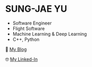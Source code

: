 
<p align="center">
  <h1>SUNG-JAE YU</h1>

  * Software Engineer
  * Flight Software
  * Machine Learning & Deep Learning
  * C++, Python

  🥲 [My Blog](https://sungjaeyu.github.io/)

  🤓 [My Linked-In](https://www.linkedin.com/in/sungjae-yu-582b95203/)
</p>
